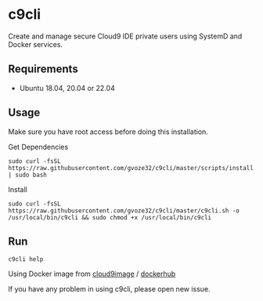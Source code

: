 # c9cli

Create and manage secure Cloud9 IDE private users using SystemD and Docker services.

## Requirements

- Ubuntu 18.04, 20.04 or 22.04

## Usage

Make sure you have root access before doing this installation.

Get Dependencies

```
sudo curl -fsSL https://raw.githubusercontent.com/gvoze32/c9cli/master/scripts/install.sh | sudo bash
```

Install

```
sudo curl -fsSL https://raw.githubusercontent.com/gvoze32/c9cli/master/c9cli.sh -o /usr/local/bin/c9cli && sudo chmod +x /usr/local/bin/c9cli
```

## Run

```
c9cli help
```

Using Docker image from [cloud9image](https://github.com/gvoze32/cloud9image) / [dockerhub](https://hub.docker.com/repository/docker/gvoze32/cloud9)

If you have any problem in using c9cli, please open new issue.

